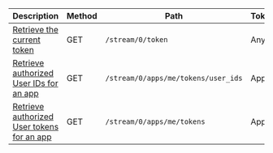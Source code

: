 <table class='table table-striped'>
    <thead>
        <tr>
            <th width="410">Description</th>
            <th width="80">Method</th>
            <th width="320">Path</th>
            <th width="60">Token</th>
        </tr>
    </thead>
    <tbody>
        <tr>
            <td><a href="/reference/resources/token/#retrieve-current-token">Retrieve the current token</a></td>
            <td>GET</td>
            <td><code>/stream/0/token</code></td>
            <td>Any</td>
        </tr>
        <tr>
            <td><a href="/reference/resources/token/#retrieve-authorized-user-ids-for-an-app">Retrieve authorized User IDs for an app</a></td>
            <td>GET</td>
            <td><code>/stream/0/apps/me/tokens/user_ids</code></td>
            <td>App</td>
        </tr>
        <tr>
            <td><a href="/reference/resources/token/#retrieve-authorized-user-tokens-for-an-app">Retrieve authorized User tokens for an app</a></td>
            <td>GET</td>
            <td><code>/stream/0/apps/me/tokens</code></td>
            <td>App</td>
        </tr>
    </tbody>
</table>